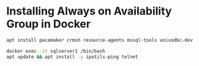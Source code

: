 # Installing Always on Availability Group in Docker
```bash
apt install pacemaker crmsh resource-agents mssql-tools unixodbc-dev

docker exec -it sqlserver1 /bin/bash
apt update && apt install -y iputils-ping telnet


```
